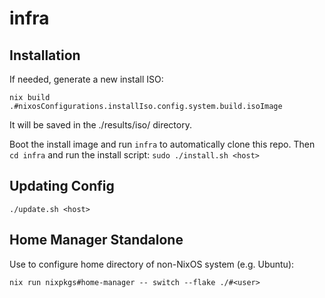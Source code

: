 # infra

## Installation 
If needed, generate a new install ISO: 
```
nix build .#nixosConfigurations.installIso.config.system.build.isoImage
```

It will be saved in the ./results/iso/ directory. 

Boot the install image and run `infra` to automatically clone this repo. Then `cd infra` and run the install script: `sudo ./install.sh <host>`


## Updating Config
```
./update.sh <host>
```


## Home Manager Standalone
Use to configure home directory of non-NixOS system (e.g. Ubuntu):
```
nix run nixpkgs#home-manager -- switch --flake ./#<user>
```
